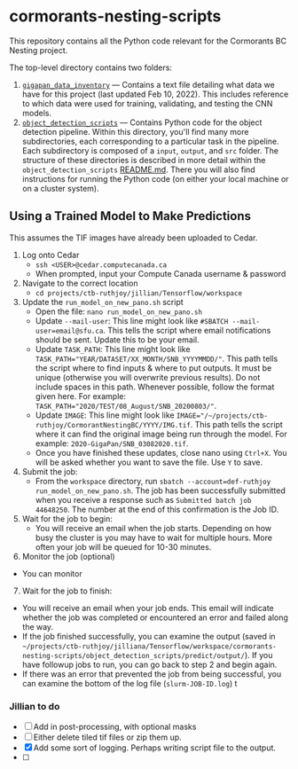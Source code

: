 # cormorants-nesting-scripts
This repository contains all the Python code relevant for the Cormorants BC Nesting project. 

The top-level directory contains two folders: 
1. [`gigapan_data_inventory`](/gigapan_data_inventory) &mdash; Contains a text file detailing what data we have for this project (last updated Feb 10, 2022). This includes reference to which data were used for training, validating, and testing the CNN models. 
2. [`object_detection_scripts`](/object_detection_scripts) &mdash; Contains Python code for the object detection pipeline. Within this directory, you'll find many more subdirectories, each corresponding to a particular task in the pipeline. Each subdirectory is composed of a `input`, `output`, and `src` folder. The structure of these directories is described in more detail within the `object_detection_scripts` [README.md](/object_detection_scripts/README.md). There you will also find instructions for running the Python code (on either your local machine or on a cluster system). 


## Using a Trained Model to Make Predictions
This assumes the TIF images have already been uploaded to Cedar. 
1. Log onto Cedar
    * `ssh <USER>@cedar.computecanada.ca`
    * When prompted, input your Compute Canada username & password
2. Navigate to the correct location
    * `cd projects/ctb-ruthjoy/jillian/Tensorflow/workspace`
3. Update the `run_model_on_new_pano.sh` script
    * Open the file: `nano run_model_on_new_pano.sh`
    * Update `--mail-user`: This line might look like 
      `#SBATCH --mail-user=email@sfu.ca`. This tells the script where email
       notifications should be sent. Update this to be your email. 
    * Update `TASK_PATH`: This line might look like 
      `TASK_PATH="YEAR/DATASET/XX_MONTH/SNB_YYYYMMDD/"`. This path tells the script 
      where to find inputs & where to put outputs. It must be unique (otherwise you 
      will overwrite previous results). Do not include spaces in this path. Whenever
      possible, follow the format given here. For example: 
      `TASK_PATH="2020/TEST/08_August/SNB_20200803/"`. 
    * Update `IMAGE`: This line might look like 
      `IMAGE="/~/projects/ctb-ruthjoy/CormorantNestingBC/YYYY/IMG.tif`. This path 
      tells the script where it can find the original image being run through the 
      model. For example: `2020-GigaPan/SNB_03082020.tif`.   
    * Once you have finished these updates, close nano using `Ctrl+X`. You will
      be asked whether you want to save the file. Use `Y` to save.
4. Submit the job: 
    * From the `workspace` directory, run 
    `sbatch --account=def-ruthjoy run_model_on_new_pano.sh`. The job has been 
     successfully submitted when you receive a response such as 
     `Submitted batch job 44648250`. The number at the end of this confirmation
     is the Job ID. 
5. Wait for the job to begin: 
    * You will receive an email when the job starts. Depending on how busy the 
      cluster is you may have to wait for multiple hours. More often your job 
      will be queued for 10-30 minutes. 
6. Monitor the job (optional)
  * You can monitor 
7. Wait for the job to finish: 
  * You will receive an email when your job ends. This email will indicate
    whether the job was completed or encountered an error and failed along the 
    way.
  * If the job finished successfully, you can examine the output (saved in 
    `~/projects/ctb-ruthjoy/jilliana/Tensorflow/workspace/cormorants-nesting-scripts/object_detection_scripts/predict/output/`). 
    If you have followup jobs to run, you can go back to step 2 and begin again.
  * If there was an error that prevented the job from being successful, you can
    examine the bottom of the log file (`slurm-JOB-ID.log`) t
    
### Jillian to do
- [ ] Add in post-processing, with optional masks
- [ ] Either delete tiled tif files or zip them up. 
- [X] Add some sort of logging. Perhaps writing script file to the output. 
- [ ]  

